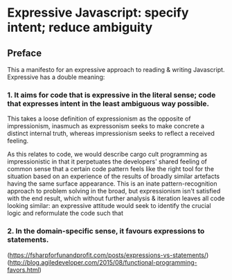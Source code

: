 # Expressive Javascript: specify intent; reduce ambiguity

## Preface

This a manifesto for an expressive approach to reading & writing Javascript. Expressive has a double meaning:

### 1. It aims for code that is expressive in the literal sense; code that expresses intent in the least ambiguous way possible.

This takes a loose definition of expressionism as the opposite of impressionism, inasmuch as expressonism seeks to make concrete a distinct internal truth, whereas impressionism seeks to reflect a received feeling.

As this relates to code, we would describe cargo cult programming as impressionistic in that it perpetuates the developers' shared feeling of common sense that a certain code pattern feels like the right tool for the situation based on an experience of the results of broadly similar artefacts having the same surface appearance. This is an inate pattern-recognition approach to problem solving in the broad, but expressionism isn't satisfied with the end result, which without further analysis & iteration leaves all code looking similar: an expressive attitude would seek to identify the crucial logic and reformulate the code such that

### 2. In the domain-specific sense, it favours expressions to statements.

(https://fsharpforfunandprofit.com/posts/expressions-vs-statements/) (http://blog.agiledeveloper.com/2015/08/functional-programming-favors.html)
